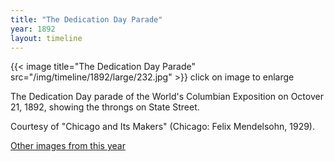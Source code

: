 ```yaml
---
title: "The Dedication Day Parade"
year: 1892
layout: timeline
---
```


{{< image title="The Dedication Day Parade" src="/img/timeline/1892/large/232.jpg" >}}
click on image to enlarge

The Dedication Day parade of the World's Columbian Exposition on Octover 21, 1892, showing the throngs on State Street. 

Courtesy of "Chicago and Its Makers" (Chicago: Felix Mendelsohn, 1929). 

[Other images from this year](/historical/timeline/1892)